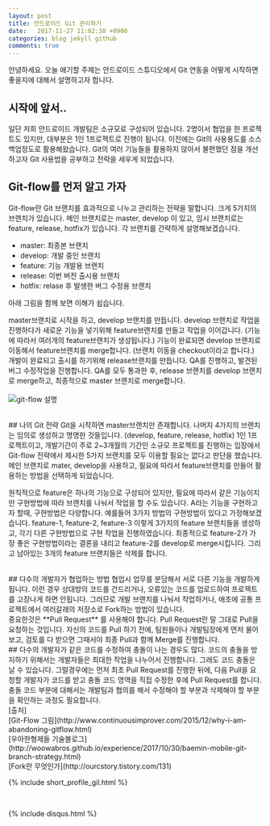 ```yaml
---
layout: post
title: 안드로이드 Git 관리하기
date:   2017-11-27 11:02:38 +0900
categories: blog jekyll github
comments: true
---
```

안녕하세요. 오늘 애기할 주제는 안드로이드 스튜디오에서 Git 연동을 어떻게 시작하면 좋을지에 대해서 설명하고자 합니다.
<br>
## 시작에 앞서..
일단 저희 안드로이드 개발팀은 소규모로 구성되어 있습니다. 2명이서 협업을 한 프로젝트도 있지만, 대부분은 1인 1프로젝트로 진행이 됩니다.
이전에는 Git의 사용용도를 소스 백업정도로 활용해왔습니다. Git의 여러 기능들을 활용하지 않아서 불편했던 점을 개선하고자 Git 사용법을 공부하고 전략을 세우게 되었습니다.
<br>
## Git-flow를 먼저 알고 가자
Git-flow란 Git 브랜치를 효과적으로 나누고 관리하는 전략을 말합니다.
크게 5가지의 브랜치가 있습니다.
메인 브랜치로는 master, develop 이 있고, 임시 브랜치로는 feature, release, hotfix가 있습니다. 각 브랜치를 간략하게 설명해보겠습니다.
- master: 최종본 브랜치
- develop: 개발 중인 브랜치
- feature: 기능 개발용 브랜치
- release: 이번 버전 출시용 브랜치
- hotfix: relase 후 발생한 버그 수정용 브랜치

아래 그림을 함께 보면 이해가 쉽습니다.

master브랜치로 시작을 하고, develop 브랜치를 만듭니다. develop 브랜치로 작업을 진행하다가 새로운 기능을 넣기위해 feature브랜치를 만들고 작업을 이어갑니다. (기능에 따라서 여러개의 feature브랜치가 생성됩니다.)
기능이 완료되면 develop 브랜치로 이동해서 feature브랜치를 merge합니다. (브랜치 이동을 checkout이라고 합니다.)
개발이 완료되고 출시를 하기위해 release브랜치를 만듭니다. QA를 진행하고, 발견된 버그 수정작업을 진행합니다.
QA를 모두 통과한 후, release 브랜치를 develop 브랜치로 merge하고, 최종적으로 master 브랜치로 merge합니다.
<br><br>
![git-flow 설명](http://3.bp.blogspot.com/-fn9dkyAGwyg/Vm2yi0CeHyI/AAAAAAAAKVY/Op31eQuKzus/s1600/gitflow_1.png)


<br>
## 나의 Git 전략
Git을 시작하면 master브랜치만 존재합니다. 나머지 4가지의 브랜치는 임의로 생성하고 명명한 것들입니다. (develop, feature, release, hotfix)
1인 1프로젝트이고, 개발기간이 주로 2~3개월의 기간인 소규모 프로젝트를 진행하는 입장에서 Git-flow 전략에서 제시한 5가지 브랜치를 모두 이용할 필요는 없다고 판단을 했습니다.
메인 브랜치로 mater, develop을 사용하고, 필요에 따라서 feature브랜치를 만들어 활용하는 방법을 선택하게 되었습니다.

원칙적으로 feature은 하나의 기능으로 구성되어 있지만, 필요에 따라서 같은 기능이지만 구현방법에 따라 브랜치를 나눠서 작업을 할 수도 있습니다.
A라는 기능을 구현하고자 할때, 구현방법은 다양합니다. 예를들어 3가지 방법의 구현방법이 있다고 가정해보겠습니다.
feature-1, feature-2, feature-3 이렇게 3가지의 feature 브랜치들을 생성하고, 각기 다른 구현방법으로 구현 작업을 진행하였습니다.
최종적으로 feature-2가 가장 좋은 구현방법이라는 결론을 내리고 feature-2를 develop로 merge시킵니다. 그리고 남아있는 3개의 feature 브랜치들은 삭제를 합니다.  

<br>
## 다수의 개발자가 협업하는 방법
협업시 업무를 분담해서 서로 다른 기능을 개발하게 됩니다. 이런 경우 상대방의 코드를 건드리거나, 오류있는 코드를 업로드하여  프로젝트를 고장나게 하면 안됩니다. 그러므로 개발 브랜치를 나눠서 작업하거나, 애초에 공통 프로젝트에서 여러갈래의 저장소로 Fork하는 방법이 있습니다.<br>
중요한것은 **Pull Request** 를 사용해야 합니다. Pull Request란 말 그대로 Pull을 요청하는 것입니다. 자신의 코드를 Pull 하기 전에, 팀원들이나 개발팀장에게 먼저 물어보고, 검토를 다 받으면 그때서야 최종 Pull과 함께 Merge를 진행합니다.

<br>
## 다수의 개발자가 같은 코드를 수정하여 충돌이 나는 경우도 많다.
코드의 충돌을 방지하기 위해서는 개발자들은 최대한 작업을 나누어서 진행합니다. 그래도 코드 충돌은 날 수 있습니다.
그럴경우에는 먼저 최초 Pull Request를 진행한 뒤에, 다음 Pull을 요청할 개발자가 코드를 받고 충돌 코드 영역을 직접 수정한 후에 Pull Request를 합니다.
충돌 코드 부분에 대해서는 개발팀과 협의를 해서 수정해야 할 부분과 삭제해야 할 부분을 확인하는 과정도 필요합니다.


<br>
[출처]<br>
[Git-Flow 그림](http://www.continuousimprover.com/2015/12/why-i-am-abandoning-gitflow.html)<br>
[우아한형제들 기술블로그](http://woowabros.github.io/experience/2017/10/30/baemin-mobile-git-branch-strategy.html)<br>
[Fork란 무엇인가](http://ourcstory.tistory.com/131)
<br>

{% include short_profile_gil.html %}

<br>

{% include disqus.html %}
